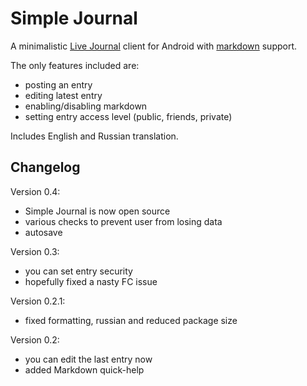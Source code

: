 # Simple Journal

A minimalistic [Live Journal](http://www.livejournal.com/) client for Android with [markdown](http://daringfireball.net/projects/markdown/basics) support.

The only features included are:

* posting an entry
* editing latest entry
* enabling/disabling markdown
* setting entry access level (public, friends, private) 

Includes English and Russian translation.

## Changelog

Version 0.4:

* Simple Journal is now open source
* various checks to prevent user from losing data
* autosave

Version 0.3:

* you can set entry security
* hopefully fixed a nasty FC issue

Version 0.2.1:

* fixed formatting, russian and reduced package size

Version 0.2:

* you can edit the last entry now
* added Markdown quick-help
